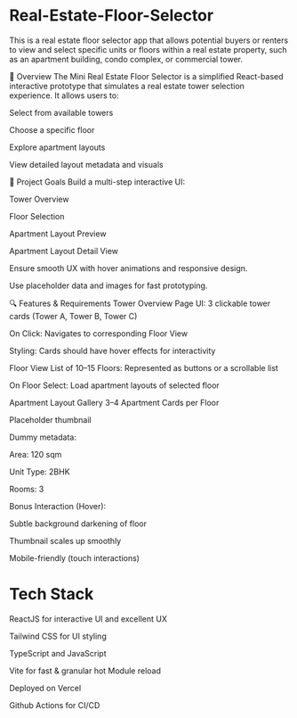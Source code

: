 # Real-Estate-Floor-Selector
This is a real estate floor selector app  that allows potential buyers or renters to view and select specific units or floors within a real estate property, such as an apartment building, condo complex, or commercial tower.

📝 Overview
The Mini Real Estate Floor Selector is a simplified React-based interactive prototype that simulates a real estate tower selection experience. It allows users to:

Select from available towers

Choose a specific floor

Explore apartment layouts

View detailed layout metadata and visuals

🎯 Project Goals
Build a multi-step interactive UI:

Tower Overview

Floor Selection

Apartment Layout Preview

Apartment Layout Detail View

Ensure smooth UX with hover animations and responsive design.

Use placeholder data and images for fast prototyping.

🔍 Features & Requirements
 Tower Overview Page
UI: 3 clickable tower cards (Tower A, Tower B, Tower C)

On Click: Navigates to corresponding Floor View

Styling: Cards should have hover effects for interactivity

Floor View
List of 10–15 Floors: Represented as buttons or a scrollable list

On Floor Select: Load apartment layouts of selected floor

Apartment Layout Gallery
3–4 Apartment Cards per Floor

Placeholder thumbnail

Dummy metadata:

Area: 120 sqm

Unit Type: 2BHK

Rooms: 3

Bonus Interaction (Hover):

Subtle background darkening of floor

Thumbnail scales up smoothly

Mobile-friendly (touch interactions)

# Tech Stack
ReactJS for interactive UI and excellent UX

Tailwind CSS for UI styling

TypeScript and JavaScript

Vite for fast & granular hot Module reload

Deployed on Vercel

Github Actions for CI/CD